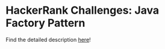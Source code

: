 # HackerRank Challenges: Java Factory Pattern

Find the detailed description [here](https://www.hackerrank.com/challenges/java-factory/problem)!